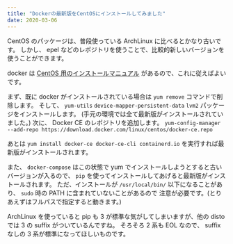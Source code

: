 ```yaml
---
title: "Dockerの最新版をCentOSにインストールしてみました"
date: 2020-03-06
---
```


CentOS のパッケージは、普段使っている ArchLinux に比べるとかなり古いです。
しかし、 epel などのレポジトリを使うことで、比較的新しいバージョンを使うことができます。

docker は [CentOS 用のインストールマニュアル](https://docs.docker.com/install/linux/docker-ce/centos/)
があるので、これに従えばよいです。

まず、既に docker がインストールされている場合は `yum remove` コマンドで削除します。
そして、 `yum-utils` `device-mapper-persistent-data` `lvm2` パッケージをインストールします。
(手元の環境では全て最新版がインストールされていました。)
次に、 Docker CE のレポジトリを追加します。
`yum-config-manager --add-repo https://download.docker.com/linux/centos/docker-ce.repo`

あとは `yum install docker-ce docker-ce-cli containerd.io` を実行すれば最新版がインストールされます。

また、 `docker-compose` はこの状態で yum でインストールしようとすると古いバージョンが入るので、
`pip` を使ってインストールしてあげると最新版がインストールされます。
ただ、インストールが `/usr/local/bin/` 以下になることがあり、 `sudo` 時の PATH に含まれていないことがあるので
注意が必要です。(とりあえずはフルパスで指定すると動きます。)

ArchLinux を使っていると pip も 3 が標準な気がしてしまいますが、他の disto では 3 の suffix がついているんですね。
そろそろ 2 系も EOL なので、 suffix なしの 3 系が標準になってほしいものです。
